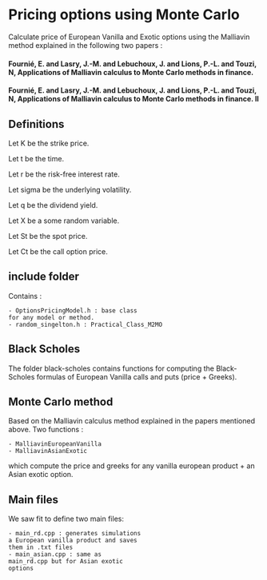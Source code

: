# Pricing options using Monte Carlo

Calculate price of European Vanilla and Exotic options using 
the Malliavin method explained in the 
following two papers :

#### Fournié, E. and Lasry,  J.-M. and Lebuchoux, J. and Lions, P.-L. and Touzi, N, Applications of Malliavin calculus to Monte Carlo methods in finance.

#### Fournié, E. and Lasry,  J.-M. and Lebuchoux, J. and Lions, P.-L. and Touzi, N, Applications of Malliavin calculus to Monte Carlo methods in finance. II

## Definitions

Let K be the strike price.

Let t be the time.

Let r be the risk-free interest rate.

Let sigma be the underlying volatility.

Let q be the dividend yield.

Let X be a some random variable.

Let St be the spot price.

Let Ct be the call option price.

## include folder

Contains :

    - OptionsPricingModel.h : base class
    for any model or method.
    - random_singelton.h : Practical_Class_M2MO


## Black Scholes
The folder black-scholes contains
functions for computing the Black-Scholes formulas
of European Vanilla calls and puts
(price + Greeks).

## Monte Carlo method

Based on the Malliavin calculus method explained 
in the papers mentioned above.
Two functions :

    - MalliavinEuropeanVanilla
    - MalliavinAsianExotic

which compute the price and greeks for 
any vanilla european product + an Asian exotic option.

## Main files

We saw fit to define two main files:

    - main_rd.cpp : generates simulations 
    a European vanilla product and saves 
    them in .txt files
    - main_asian.cpp : same as 
    main_rd.cpp but for Asian exotic 
    options

